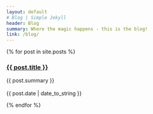 ```yaml
---
layout: default
# Blog | Simple Jekyll
header: Blog
summary: Where the magic happens - this is the blog!
link: /blog/
---
```


{% for post in site.posts %}
  <article>
    <h3><a href="{{ post.url }}">{{ post.title }}</a></h3>
    <p>{{ post.summary }}<br>
    <br>
    {{ post.date | date_to_string }}</p>
  </article>
{% endfor %}